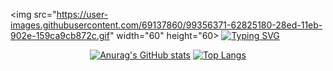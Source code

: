 
<img src="https://user-images.githubusercontent.com/69137860/99356371-62825180-28ed-11eb-902e-159ca9cb872c.gif" width="60" height="60>   <a href="https://git.io/typing-svg"><img src="https://readme-typing-svg.demolab.com?font=Poppins&weight=700&pause=1000&color=000000&width=435&lines=Hi%2C+I'm+DaBin.;I'm+currently+studying+Front-end." alt="Typing SVG" /></a>
<div align="center">

<!--
**dabinnkim/dabinnkim** is a ✨ _special_ ✨ repository because its `README.md` (this file) appears on your GitHub profile.

Here are some ideas to get you started:

- 🔭 I’m currently working on ...
- 🌱 I’m currently learning ...
- 👯 I’m looking to collaborate on ...
- 🤔 I’m looking for help with ...
- 💬 Ask me about ...
- 📫 How to reach me: ...
- 😄 Pronouns: ...
- ⚡ Fun fact: ...
-->

[![Anurag's GitHub stats](https://github-readme-stats.vercel.app/api?username=dabinnkim)](https://github.com/anuraghazra/github-readme-stats) [![Top Langs](https://github-readme-stats.vercel.app/api/top-langs/?username=dabinnkim&layout=compact&bg_color=DEG)](https://github.com/anuraghazra/github-readme-stats)
</div>




